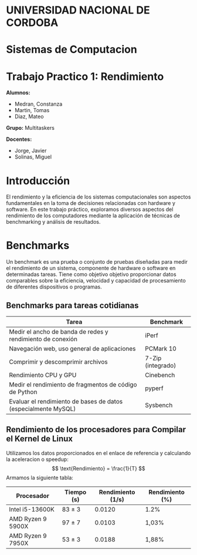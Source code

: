 # UNIVERSIDAD NACIONAL DE CORDOBA
# Sistemas de Computacion
# Trabajo Practico 1: Rendimiento

**Alumnos:**
- Medran, Constanza
- Martin, Tomas
- Diaz, Mateo

**Grupo:** Multitaskers

**Docentes:** 
- Jorge, Javier
- Solinas, Miguel

# Introducción

El rendimiento y la eficiencia de los sistemas computacionales son aspectos fundamentales en la toma de decisiones relacionadas con hardware y software. En este trabajo práctico, exploramos diversos aspectos del rendimiento de los computadores mediante la aplicación de técnicas de benchmarking y análisis de resultados.


# Benchmarks
Un benchmark es una prueba o conjunto de pruebas diseñadas para medir el rendimiento de un sistema, componente de hardware o software en determinadas tareas. Tiene como objetivo objetivo proporcionar datos comparables sobre la eficiencia, velocidad y capacidad de procesamiento de diferentes dispositivos o programas.

## Benchmarks para tareas cotidianas
| Tarea                                       | Benchmark      |
|---------------------------------------------|---------------|
| Medir el ancho de banda de redes y rendimiento de conexión | iPerf         |
| Navegación web, uso general de aplicaciones | PCMark 10     |
| Comprimir y descomprimir archivos           | 7-Zip (integrado) |
| Rendimiento CPU y GPU                        | Cinebench     |
| Medir el rendimiento de fragmentos de código de Python | pyperf        |
| Evaluar el rendimiento de bases de datos (especialmente MySQL) | Sysbench      |

## Rendimiento de los procesadores para Compilar el Kernel de Linux
Utilizamos los datos proporcionados en el enlace de referencia y calculando la aceleracion o speedup: 
$$ \text{Rendimiento} = \frac{1}{T} $$
Armamos la siguiente tabla:

| Procesador          | Tiempo (s) | Rendimiento (1/s) | Rendimiento (%)    |
|---------------------|------------|--------------------|-------------------|
| Intel i5-13600K    | 83 ± 3     | 0.0120             | 1.2%               |
| AMD Ryzen 9 5900X  | 97 ± 7     | 0.0103             | 1,03%              |
| AMD Ryzen 9 7950X  | 53 ± 3     | 0.0188             | 1,88%              |

